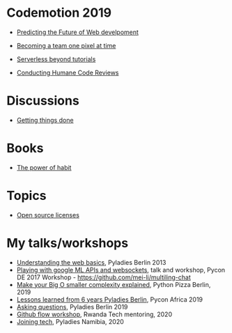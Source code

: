 # Codemotion 2019

- [Predicting the Future of Web develpoment](codemotion.md#predicting-the-future-of-web-develpoment)

- [Becoming a team one pixel at time](https://github.com/mei-li/talks-notes/blob/master/codemotion.md#becoming-a-team-one-pixel-at-a-time)

- [Serverless beyond tutorials](https://github.com/mei-li/talks-notes/blob/master/codemotion.md#serverless-beyond-tutorials)

- [Conducting Humane Code Reviews](https://github.com/mei-li/talks-notes/blob/master/codemotion.md#conducting-humane-code-reviews)

# Discussions

- [Getting things done](discussions.md#getting-things-done)


# Books

- [The power of habit](books.md#the-power-of-habit)

# Topics

- [Open source licenses](topics.md#open-source-licenses) 


# My talks/workshops

- [Understanding the web basics](https://prezi.com/d0y4zd3n8qvv/understanding-the-web-basics/?utm_campaign=share&utm_medium=copy), Pyladies Berlin 2013
- [Playing with google ML APIs and websockets](https://docs.google.com/presentation/d/14fNHXKKIBnz0icLOQummEuuKk-YazkqYkC6RkmooZdA/edit?usp=sharing), talk and workshop, Pycon DE 2017
  Workshop - https://github.com/mei-li/multiling-chat
- [Make your Big O smaller complexity explained](https://speakerdeck.com/meili/make-your-big-o-smaller-complexity-explained), Python Pizza Berlin, 2019
- [Lessons learned from 6 years Pyladies Berlin](https://speakerdeck.com/meili/lessons-learned-from-6-years-in-pyladies-berlin), Pycon Africa 2019
- [Asking questions](https://docs.google.com/presentation/d/1F7Z5T_uc-As5GdqyQsdCPCYL-OaikubUDg-KthKaVjs/edit?usp=sharing), Pyladies Berlin 2019
- [Github flow workshop](https://docs.google.com/presentation/d/14BZu5jpCzmWOHfjViLCeycy6ugyDZV9bGC074TMu9Jo/edit?usp=sharing), Rwanda Tech mentoring, 2020
- [Joining tech](https://speakerdeck.com/meili/joining-tech), Pyladies Namibia, 2020
